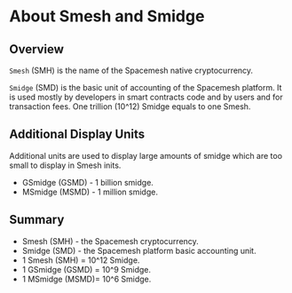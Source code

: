 # About Smesh and Smidge

## Overview
`Smesh` (SMH) is the name of the Spacemesh native cryptocurrency.

`Smidge` (SMD) is the basic unit of accounting of the Spacemesh platform. It is used mostly by developers in smart contracts code and by users and for transaction fees. One trillion (10^12) Smidge equals to one Smesh.

## Additional Display Units
Additional units are used to display large amounts of smidge which are too small to display in Smesh inits.

- GSmidge (GSMD) - 1 billion smidge.
- MSmidge (MSMD) - 1 million smidge.

## Summary
- Smesh (SMH) - the Spacemesh cryptocurrency.
- Smidge (SMD) - the Spacemesh platform basic accounting unit.
- 1 Smesh (SMH) = 10^12 Smidge.
- 1 GSmidge (GSMD) = 10^9 Smidge.
- 1 MSmidge (MSMD)= 10^6 Smidge.
